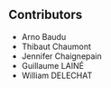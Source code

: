 ## Contributors

- Arno Baudu
- Thibaut Chaumont
- Jennifer Chaignepain
- Guillaume LAINÉ
- William DELECHAT



